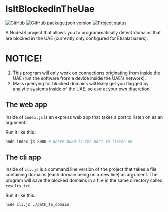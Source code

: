 # IsItBlockedInTheUae
![GitHub](https://img.shields.io/github/license/DeadPackets/IsItBlockedInTheUae)
![GitHub package.json version](https://img.shields.io/github/package-json/v/DeadPackets/IsItBlockedInTheUAE)
![Project status](https://img.shields.io/badge/status-complete-success)

A NodeJS project that allows you to programmatically detect domains that are blocked in the UAE (currently only configured for Etisalat users).

# NOTICE!
1. This program will only work on connections originating from inside the UAE (run the software from a device inside the UAE's network).
2. Mass querying for blocked domains will likely get you flagged by analytic systems inside of the UAE, so use at your own discretion.

## The web app
Inside of `index.js` is an express web app that takes a port to listen on as an argument.

Run it like this:
```bash
node index.js 8080 # Where 8080 is the port to listen on
```

## The cli app
Inside of `cli.js` is a command line version of the project that takes a file containing domains (each domain being on a new line) as argument. The program will save the blocked domains in a file in the same directory called `results.txt`.

Run it like this:
```bash
node cli.js ./path_to_domain
```
